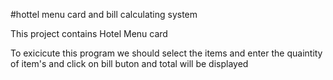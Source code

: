 #hottel menu card and bill calculating system

This project contains Hotel Menu card 

To exicicute this program we should select the items and enter the quaintity of item's
and click on bill buton and total will be displayed
